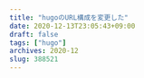 ```yaml
---
title: "hugoのURL構成を変更した"
date: 2020-12-13T23:05:43+09:00
draft: false
tags: ["hugo"]
archives: 2020-12
slug: 388521
---
```



